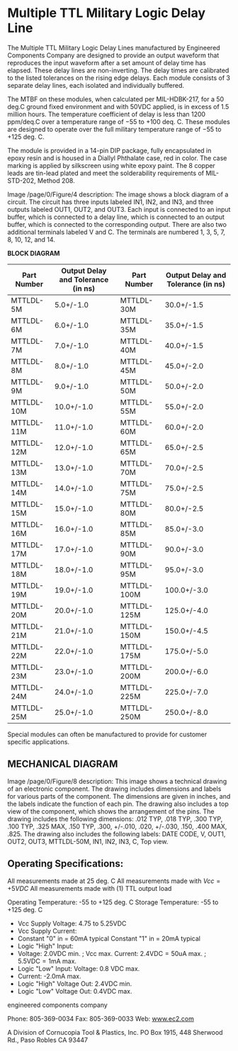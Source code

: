 # Multiple TTL Military Logic Delay Line

The Multiple TTL Military Logic Delay Lines manufactured by Engineered Components Company are designed to provide an output waveform that reproduces the input waveform after a set amount of delay time has elapsed. These delay lines are non-inverting. The delay times are calibrated to the listed tolerances on the rising edge delays. Each module consists of 3 separate delay lines, each isolated and individually buffered.

The MTBF on these modules, when calculated per MIL-HDBK-217, for a 50 deg.C ground fixed environment and with 50VDC applied, is in excess of 1.5 million hours. The temperature coefficient of delay is less than 1200 ppm/deq.C over a temperature range of  $-55$  to  $+100$  deq. C. These modules are designed to operate over the full military temperature range of  $-55$  to  $+125$  deg. C.

The module is provided in a 14-pin DIP package, fully encapsulated in epoxy resin and is housed in a Diallyl Phthalate case, red in color. The case marking is applied by silkscreen using white epoxy paint. The 8 copper leads are tin-lead plated and meet the solderability requirements of MIL-STD-202, Method 208.

Image /page/0/Figure/4 description: The image shows a block diagram of a circuit. The circuit has three inputs labeled IN1, IN2, and IN3, and three outputs labeled OUT1, OUT2, and OUT3. Each input is connected to an input buffer, which is connected to a delay line, which is connected to an output buffer, which is connected to the corresponding output. There are also two additional terminals labeled V and C. The terminals are numbered 1, 3, 5, 7, 8, 10, 12, and 14.

**BLOCK DIAGRAM** 

| Part Number | Output Delay and Tolerance (in ns) | Part Number | Output Delay and Tolerance (in ns) |
|-------------|------------------------------------|-------------|------------------------------------|
| MTTLDL-5M   | 5.0+/-1.0                          | MTTLDL-30M  | 30.0+/-1.5                         |
| MTTLDL-6M   | 6.0+/-1.0                          | MTTLDL-35M  | 35.0+/-1.5                         |
| MTTLDL-7M   | 7.0+/-1.0                          | MTTLDL-40M  | 40.0+/-1.5                         |
| MTTLDL-8M   | 8.0+/-1.0                          | MTTLDL-45M  | 45.0+/-2.0                         |
| MTTLDL-9M   | 9.0+/-1.0                          | MTTLDL-50M  | 50.0+/-2.0                         |
| MTTLDL-10M  | 10.0+/-1.0                         | MTTLDL-55M  | 55.0+/-2.0                         |
| MTTLDL-11M  | 11.0+/-1.0                         | MTTLDL-60M  | 60.0+/-2.0                         |
| MTTLDL-12M  | 12.0+/-1.0                         | MTTLDL-65M  | 65.0+/-2.5                         |
| MTTLDL-13M  | 13.0+/-1.0                         | MTTLDL-70M  | 70.0+/-2.5                         |
| MTTLDL-14M  | 14.0+/-1.0                         | MTTLDL-75M  | 75.0+/-2.5                         |
| MTTLDL-15M  | 15.0+/-1.0                         | MTTLDL-80M  | 80.0+/-2.5                         |
| MTTLDL-16M  | 16.0+/-1.0                         | MTTLDL-85M  | 85.0+/-3.0                         |
| MTTLDL-17M  | 17.0+/-1.0                         | MTTLDL-90M  | 90.0+/-3.0                         |
| MTTLDL-18M  | 18.0+/-1.0                         | MTTLDL-95M  | 95.0+/-3.0                         |
| MTTLDL-19M  | 19.0+/-1.0                         | MTTLDL-100M | 100.0+/-3.0                        |
| MTTLDL-20M  | 20.0+/-1.0                         | MTTLDL-125M | 125.0+/-4.0                        |
| MTTLDL-21M  | 21.0+/-1.0                         | MTTLDL-150M | 150.0+/-4.5                        |
| MTTLDL-22M  | 22.0+/-1.0                         | MTTLDL-175M | 175.0+/-5.0                        |
| MTTLDL-23M  | 23.0+/-1.0                         | MTTLDL-200M | 200.0+/-6.0                        |
| MTTLDL-24M  | 24.0+/-1.0                         | MTTLDL-225M | 225.0+/-7.0                        |
| MTTLDL-25M  | 25.0+/-1.0                         | MTTLDL-250M | 250.0+/-8.0                        |

Special modules can often be manufactured to provide for customer specific applications.

## MECHANICAL DIAGRAM

Image /page/0/Figure/8 description: This image shows a technical drawing of an electronic component. The drawing includes dimensions and labels for various parts of the component. The dimensions are given in inches, and the labels indicate the function of each pin. The drawing also includes a top view of the component, which shows the arrangement of the pins. The drawing includes the following dimensions: .012 TYP, .018 TYP, .300 TYP, .100 TYP, .325 MAX, .150 TYP, .300, +/-.010, .020, +/-.030, .150, .400 MAX, .825. The drawing also includes the following labels: DATE CODE, V, OUT1, OUT2, OUT3, MTTLDL-50M, IN1, IN2, IN3, C, Top view.

## **Operating Specifications:**

All measurements made at 25 deg. C All measurements made with  $Vcc = +5VDC$ All measurements made with (1) TTL output load

Operating Temperature: -55 to +125 deg. C Storage Temperature: -55 to +125 deg. C

- Vcc Supply Voltage: 4.75 to 5.25VDC
- Vcc Supply Current:
- Constant "0" in =  $60 \text{mA typical}$ Constant "1" in =  $20 \text{mA typical}$
- Logic "High" Input:
- Voltage: 2.0VDC min. ; Vcc max. Current:  $2.4 \text{VDC} = 50 \text{uA} \text{ max.}$ ;  $5.5 \text{VDC} = 1 \text{mA} \text{ max.}$
- Logic "Low" Input: Voltage: 0.8 VDC max.
- Current: -2.0mA max.
- Logic "High" Voltage Out: 2.4VDC min.
- Logic "Low" Voltage Out: 0.4VDC max.

engineered components company

Phone: 805-369-0034 Fax: 805-369-0033 Web: www.ec2.com

A Division of Cornucopia Tool & Plastics, Inc. PO Box 1915, 448 Sherwood Rd., Paso Robles CA 93447